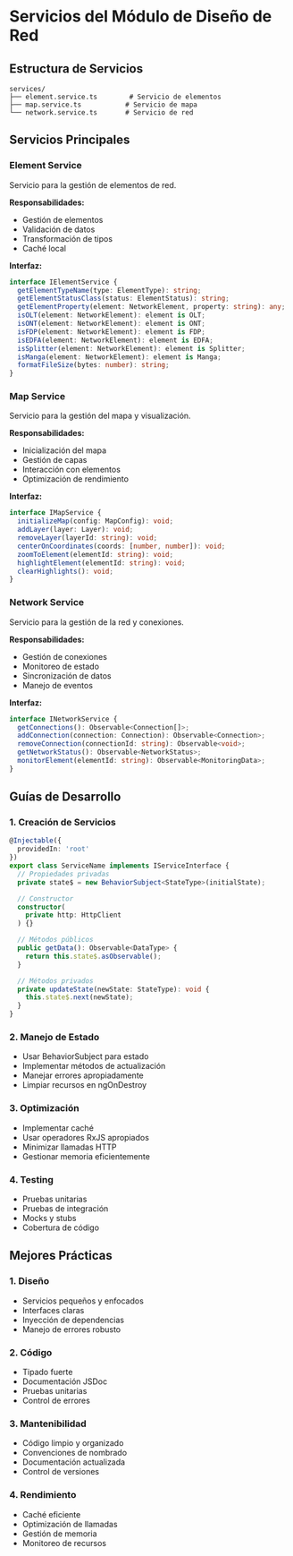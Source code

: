# Servicios del Módulo de Diseño de Red

## Estructura de Servicios

```
services/
├── element.service.ts        # Servicio de elementos
├── map.service.ts           # Servicio de mapa
└── network.service.ts       # Servicio de red
```

## Servicios Principales

### Element Service
Servicio para la gestión de elementos de red.

**Responsabilidades:**
- Gestión de elementos
- Validación de datos
- Transformación de tipos
- Caché local

**Interfaz:**
```typescript
interface IElementService {
  getElementTypeName(type: ElementType): string;
  getElementStatusClass(status: ElementStatus): string;
  getElementProperty(element: NetworkElement, property: string): any;
  isOLT(element: NetworkElement): element is OLT;
  isONT(element: NetworkElement): element is ONT;
  isFDP(element: NetworkElement): element is FDP;
  isEDFA(element: NetworkElement): element is EDFA;
  isSplitter(element: NetworkElement): element is Splitter;
  isManga(element: NetworkElement): element is Manga;
  formatFileSize(bytes: number): string;
}
```

### Map Service
Servicio para la gestión del mapa y visualización.

**Responsabilidades:**
- Inicialización del mapa
- Gestión de capas
- Interacción con elementos
- Optimización de rendimiento

**Interfaz:**
```typescript
interface IMapService {
  initializeMap(config: MapConfig): void;
  addLayer(layer: Layer): void;
  removeLayer(layerId: string): void;
  centerOnCoordinates(coords: [number, number]): void;
  zoomToElement(elementId: string): void;
  highlightElement(elementId: string): void;
  clearHighlights(): void;
}
```

### Network Service
Servicio para la gestión de la red y conexiones.

**Responsabilidades:**
- Gestión de conexiones
- Monitoreo de estado
- Sincronización de datos
- Manejo de eventos

**Interfaz:**
```typescript
interface INetworkService {
  getConnections(): Observable<Connection[]>;
  addConnection(connection: Connection): Observable<Connection>;
  removeConnection(connectionId: string): Observable<void>;
  getNetworkStatus(): Observable<NetworkStatus>;
  monitorElement(elementId: string): Observable<MonitoringData>;
}
```

## Guías de Desarrollo

### 1. Creación de Servicios
```typescript
@Injectable({
  providedIn: 'root'
})
export class ServiceName implements IServiceInterface {
  // Propiedades privadas
  private state$ = new BehaviorSubject<StateType>(initialState);

  // Constructor
  constructor(
    private http: HttpClient
  ) {}

  // Métodos públicos
  public getData(): Observable<DataType> {
    return this.state$.asObservable();
  }

  // Métodos privados
  private updateState(newState: StateType): void {
    this.state$.next(newState);
  }
}
```

### 2. Manejo de Estado
- Usar BehaviorSubject para estado
- Implementar métodos de actualización
- Manejar errores apropiadamente
- Limpiar recursos en ngOnDestroy

### 3. Optimización
- Implementar caché
- Usar operadores RxJS apropiados
- Minimizar llamadas HTTP
- Gestionar memoria eficientemente

### 4. Testing
- Pruebas unitarias
- Pruebas de integración
- Mocks y stubs
- Cobertura de código

## Mejores Prácticas

### 1. Diseño
- Servicios pequeños y enfocados
- Interfaces claras
- Inyección de dependencias
- Manejo de errores robusto

### 2. Código
- Tipado fuerte
- Documentación JSDoc
- Pruebas unitarias
- Control de errores

### 3. Mantenibilidad
- Código limpio y organizado
- Convenciones de nombrado
- Documentación actualizada
- Control de versiones

### 4. Rendimiento
- Caché eficiente
- Optimización de llamadas
- Gestión de memoria
- Monitoreo de recursos 
